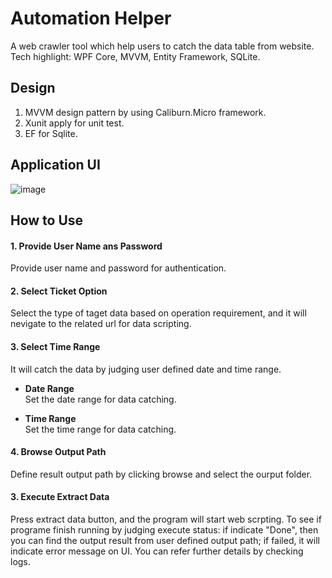 # Automation Helper
A web crawler tool which help users to catch the data table from website. Tech highlight: WPF Core, MVVM, Entity Framework, SQLite.

## Design
1. MVVM design pattern by using Caliburn.Micro framework.
2. Xunit apply for unit test.
3. EF for Sqlite.

## Application UI

![image](https://github.com/TheNickDeveloper/AutomationHelper/tree/master/images/AppUi.png)

## How to Use

#### 1. Provide User Name ans Password

Provide user name and password for authentication.

#### 2. Select Ticket Option

Select the type of taget data based on operation requirement, and it will nevigate to the related url for data scripting.

#### 3. Select Time Range

It will catch the data by judging user defined date and time range.
- **Date Range**  
    Set the date range for data catching.


- **Time Range**  
    Set the time range for data catching.

#### 4. Browse Output Path

Define result output path by clicking browse and select the ourput folder.

#### 3. Execute Extract Data

Press extract data button, and the program will start web scrpting. To see if programe finish running by judging execute status: if indicate "Done", then you can find the output result from user defined output path; if failed, it will indicate error message on UI. You can refer further details by checking logs. 